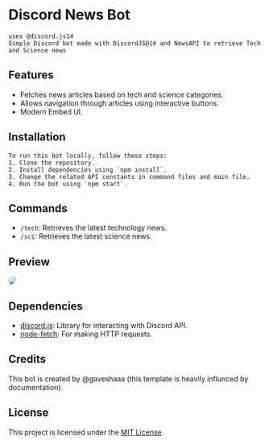 # Discord News Bot

```
uses @discord.js14
Simple Discord bot made with DiscordJS@14 and NewsAPI to retrieve Tech and Science news
```

## Features
- Fetches news articles based on tech and science categories.
- Allows navigation through articles using interactive buttons.
- Modern Embed UI.

## Installation
```
To run this bot locally, follow these steps:
1. Clone the repository.
2. Install dependencies using `npm install`.
3. Change the related API constants in command files and main file.
4. Run the bot using `npm start`.
```

## Commands
- `/tech`: Retrieves the latest technology news.
- `/sci`: Retrieves the latest science news.

## Preview

<img style='border-radius: 16px;' src='https://media.discordapp.net/attachments/1170951313299877928/1174599462094647306/image.png?ex=65682dfe&is=6555b8fe&hm=7cafd02f06371f3aefa8c0f89113396863a345c02adeb9c1cd91cd20af93c5e0&=&width=483&height=507'>

## Dependencies
- [discord.js](https://discord.js.org/): Library for interacting with Discord API.
- [node-fetch](https://www.npmjs.com/package/node-fetch): For making HTTP requests.

## Credits
This bot is created by @gaveshaaa (this template is heavily influnced by documentation).

## License
This project is licensed under the [MIT License](LICENSE).
